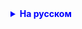 <details style="margin-top: 16px">
  <summary style="cursor: pointer; color: blue;"><b>На русском</b></summary>

Домашнее задание:

    1. Создайте класс Message. Этот класс будет позволять хранить в себе сообщение любого типа. 
    2. Для того, чтобы Message мог хранить в себе любой тип данных, создайте поле в этом классе, тип которого будет является дженериком
    3. Создайте приложение, которое спрашивает у пользователя, что положить в Message. 
    3.1 Если пользователь хочет положить строку - создайте Message<String> и дайте пользователю ввести строку
    3.2 Если же пользователь хочет положить число - создайте Message<Integer> и дайте пользователю ввести число

</details>

